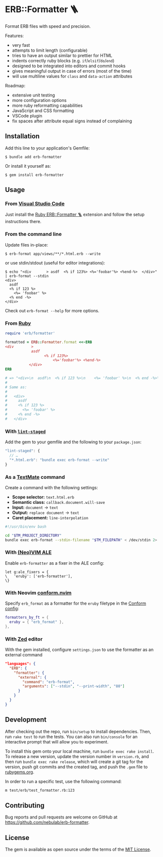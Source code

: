 # ERB::Formatter 🪜

Format ERB files with speed and precision.

Features:

- very fast
- attempts to limit length (configurable)
- tries to have an output similar to prettier for HTML
- indents correctly ruby blocks (e.g. `if`/`elsif`/`do`/`end`)
- designed to be integrated into editors and commit hooks
- gives meaningful output in case of errors (most of the time)
- will use multiline values for `class` and `data-action` attributes

Roadmap:

- extensive unit testing
- more configuration options
- more ruby reformatting capabilities
- JavaScript and CSS formatting
- VSCode plugin
- fix spaces after attribute equal signs instead of complaining

## Installation

Add this line to your application's Gemfile:

    $ bundle add erb-formatter

Or install it yourself as:

    $ gem install erb-formatter

## Usage

### From [Visual Studio Code](https://code.visualstudio.com)

Just install the [Ruby ERB::Formatter 🪜](https://marketplace.visualstudio.com/items?itemName=elia.erb-formatter) extension
and follow the setup instructions there.

### From the command line

Update files in-place:

    $ erb-format app/views/**/*.html.erb --write

or use stdin/stdout (useful for editor integrations):

    $ echo "<div       > asdf  <% if 123%> <%='foobar'%> <%end-%>  </div>" | erb-format --stdin
    <div>
      asdf
      <% if 123 %>
        <%= 'foobar' %>
      <% end -%>
    </div>

Check out `erb-format --help` for more options.

### From [Ruby](https://www.ruby-lang.org/en/)

```ruby
require 'erb/formatter'

formatted = ERB::Formatter.format <<-ERB
<div        >
            asdf
                  <% if 123%>
                      <%='foobar'%> <%end-%>
           </div>
ERB

# => "<div>\n  asdf\n  <% if 123 %>\n    <%= 'foobar' %>\n  <% end -%>\n</div>\n"
#
# Same as:
#
#   <div>
#     asdf
#     <% if 123 %>
#       <%= 'foobar' %>
#     <% end -%>
#   </div>
```

### With [`lint-staged`](https://github.com/okonet/lint-staged#readme)

Add the gem to your gemfile and the following to your `package.json`:

```js
"lint-staged": {
  // …
  "*.html.erb": "bundle exec erb-format --write"
}
```

### As a [TextMate](http://macromates.com) command

Create a command with the following settings:

- **Scope selector:** `text.html.erb`
- **Semantic class:** `callback.document.will-save`
- **Input:** `document` → `text`
- **Output:** `replace document` → `text`
- **Caret placement:** `line-interpolation`

```bash
#!/usr/bin/env bash

cd "$TM_PROJECT_DIRECTORY"
bundle exec erb-format --stdin-filename "$TM_FILEPATH" < /dev/stdin 2> /dev/stdout
```

### With [(Neo)VIM ALE](https://github.com/dense-analysis/ale)

Enable `erb-formatter` as a fixer in the ALE config:

```vim
let g:ale_fixers = {
\   'eruby': ['erb-formatter'],
\}
```

### With Neovim [conform.nvim](https://github.com/stevearc/conform.nvim)

Specify `erb_format` as a formatter for the `eruby` filetype in the [Conform config](https://github.com/stevearc/conform.nvim?tab=readme-ov-file#setup):
```lua
formatters_by_ft = {
  eruby = { "erb_format" },
},
```

### With [Zed](https://zed.dev/) editor

With the gem installed, configure `settings.json` to use the formatter as an external command

```json
"languages": {
  "ERB": {
    "formatter": {
      "external": {
        "command": "erb-format",
        "arguments": ["--stdin", "--print-width", "80"]
      }
    }
  }
}
```

## Development

After checking out the repo, run `bin/setup` to install dependencies. Then, run `rake test` to run the tests. You can also run `bin/console` for an interactive prompt that will allow you to experiment.

To install this gem onto your local machine, run `bundle exec rake install`. To release a new version, update the version number in `version.rb`, and then run `bundle exec rake release`, which will create a git tag for the version, push git commits and the created tag, and push the `.gem` file to [rubygems.org](https://rubygems.org).

In order to run a specific test, use the following command:

```bash
m test/erb/test_formatter.rb:123
```

## Contributing

Bug reports and pull requests are welcome on GitHub at https://github.com/nebulab/erb-formatter.

## License

The gem is available as open source under the terms of the [MIT License](https://opensource.org/licenses/MIT).

